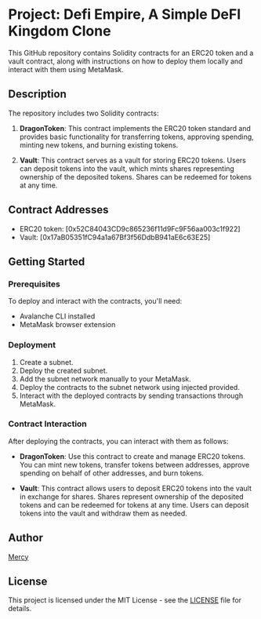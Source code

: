 # Project: Defi Empire, A Simple DeFI Kingdom Clone

This GitHub repository contains Solidity contracts for an ERC20 token and a vault contract, along with instructions on how to deploy them locally and interact with them using MetaMask.

## Description

The repository includes two Solidity contracts:

1. **DragonToken**: This contract implements the ERC20 token standard and provides basic functionality for transferring tokens, approving spending, minting new tokens, and burning existing tokens.

2. **Vault**: This contract serves as a vault for storing ERC20 tokens. Users can deposit tokens into the vault, which mints shares representing ownership of the deposited tokens. Shares can be redeemed for tokens at any time.

## Contract Addresses

- ERC20 token: [0x52C84043CD9c865236f11d9Fc9F56aa003c1f922]
- Vault: [0x17aB05351fC94a1a67Bf3f56DdbB941aE6c63E25]

## Getting Started

### Prerequisites

To deploy and interact with the contracts, you'll need:

- Avalanche CLI installed
- MetaMask browser extension

### Deployment

1. Create a subnet.
2. Deploy the created subnet.
3. Add the subnet network manually to your MetaMask.
4. Deploy the contracts to the subnet network using injected provided.
5. Interact with the deployed contracts by sending transactions through MetaMask.

### Contract Interaction

After deploying the contracts, you can interact with them as follows:

- **DragonToken**: Use this contract to create and manage ERC20 tokens. You can mint new tokens, transfer tokens between addresses, approve spending on behalf of other addresses, and burn tokens.
  
- **Vault**: This contract allows users to deposit ERC20 tokens into the vault in exchange for shares. Shares represent ownership of the deposited tokens and can be redeemed for tokens at any time. Users can deposit tokens into the vault and withdraw them as needed.

## Author

[Mercy](mailto:mercy)

## License

This project is licensed under the MIT License - see the [LICENSE](LICENSE) file for details.
